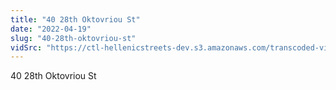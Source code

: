 ```yaml
---
title: "40 28th Oktovriou St"
date: "2022-04-19"
slug: "40-28th-oktovriou-st"
vidSrc: "https://ctl-hellenicstreets-dev.s3.amazonaws.com/transcoded-videos/40%2028th%20Oktovriou%20St.%20%28Patision%20Street%29.mp4"
---
```


40 28th Oktovriou St
